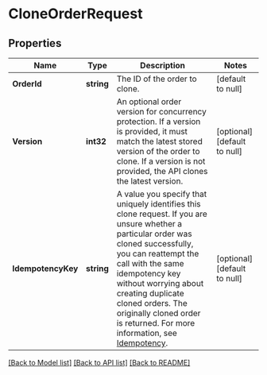 # CloneOrderRequest

## Properties
Name | Type | Description | Notes
------------ | ------------- | ------------- | -------------
**OrderId** | **string** | The ID of the order to clone. | [default to null]
**Version** | **int32** | An optional order version for concurrency protection.  If a version is provided, it must match the latest stored version of the order to clone. If a version is not provided, the API clones the latest version. | [optional] [default to null]
**IdempotencyKey** | **string** | A value you specify that uniquely identifies this clone request.  If you are unsure whether a particular order was cloned successfully, you can reattempt the call with the same idempotency key without worrying about creating duplicate cloned orders. The originally cloned order is returned.  For more information, see [Idempotency](https://developer.squareup.com/docs/build-basics/common-api-patterns/idempotency). | [optional] [default to null]

[[Back to Model list]](../README.md#documentation-for-models) [[Back to API list]](../README.md#documentation-for-api-endpoints) [[Back to README]](../README.md)

